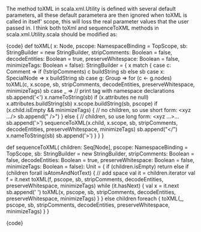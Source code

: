 The method toXML in scala.xml.Utility is defined with several default parameters, all these default parametera are then ignored when toXML is called in itself' scope, this will loss the real parameter values that the user passed in. I think both toXml and sequenceToXML methods in scala.xml.Utility.scala should be modified as:

{code}
  def toXML(
    x: Node,
    pscope: NamespaceBinding = TopScope,
    sb: StringBuilder = new StringBuilder,
    stripComments: Boolean = false,
    decodeEntities: Boolean = true,
    preserveWhitespace: Boolean = false,
    minimizeTags: Boolean = false): StringBuilder =
  {
    x match {
      case c: Comment => if (!stripComments) c buildString sb else sb
      case x: SpecialNode => x buildString sb
      case g: Group => 
        for (c <- g.nodes) toXML(c, x.scope, sb, stripComments, decodeEntities, preserveWhitespace, minimizeTags)
        sb
      case _  =>
        // print tag with namespace declarations
        sb.append('<')
        x.nameToString(sb)
        if (x.attributes ne null) x.attributes.buildString(sb)
        x.scope.buildString(sb, pscope)
        if (x.child.isEmpty && minimizeTags) {
          // no children, so use short form: <xyz .../>
          sb.append(" />")
        } else {
          // children, so use long form: <xyz ...>...</xyz>
          sb.append('>')
          sequenceToXML(x.child, x.scope, sb, stripComments, decodeEntities, preserveWhitespace, minimizeTags)
          sb.append("</")
          x.nameToString(sb)
          sb.append('>')
        }
    }
  }

  def sequenceToXML(
    children: Seq[Node],
    pscope: NamespaceBinding = TopScope,
    sb: StringBuilder = new StringBuilder,
    stripComments: Boolean = false,
    decodeEntities: Boolean = true,
    preserveWhitespace: Boolean = false,
    minimizeTags: Boolean = false): Unit =
  {
    if (children.isEmpty) return
    else if (children forall isAtomAndNotText) { // add space
      val it = children.iterator
      val f = it.next
      toXML(f, pscope, sb, stripComments, decodeEntities, preserveWhitespace, minimizeTags)
      while (it.hasNext) {
        val x = it.next
        sb.append(' ')
        toXML(x, pscope, sb, stripComments, decodeEntities, preserveWhitespace, minimizeTags)
      }
    }
    else children foreach { toXML(_, pscope, sb, stripComments, decodeEntities, preserveWhitespace, minimizeTags) }
  }

{code}
